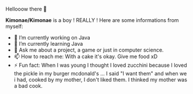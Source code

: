 Hellooow there 👋

**Kimonae/Kimonae** is a boy ! REALLY !
Here are some informations from myself:

- 🔭 I’m currently working on Java
- 🌱 I’m currently learning Java
- 💬 Ask me about a project, a game or just in computer science.
- 📫 How to reach me: With a cake it's okay. Give me food xD
- ⚡ Fun fact: When I was young I thought I loved zucchini because I loved the pickle in my burger mcdonald's ... I said "I want them" and when we i had, cooked by my mother, I don't liked them. I thinked my mother was a bad cook.


